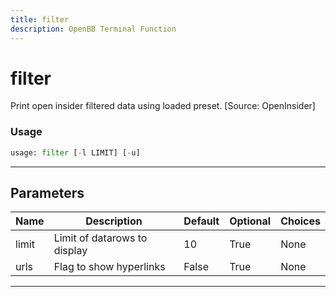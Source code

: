 ```yaml
---
title: filter
description: OpenBB Terminal Function
---
```


# filter

Print open insider filtered data using loaded preset. [Source: OpenInsider]

### Usage

```python
usage: filter [-l LIMIT] [-u]
```

---

## Parameters

| Name | Description | Default | Optional | Choices |
| ---- | ----------- | ------- | -------- | ------- |
| limit | Limit of datarows to display | 10 | True | None |
| urls | Flag to show hyperlinks | False | True | None |
---

